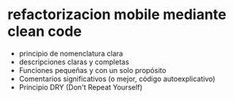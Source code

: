 # refactorizacion mobile mediante clean code
- principio de nomenclatura clara
- descripciones claras y completas
- Funciones pequeñas y con un solo propósito
- Comentarios significativos (o mejor, código autoexplicativo)
- Principio DRY (Don't Repeat Yourself)
